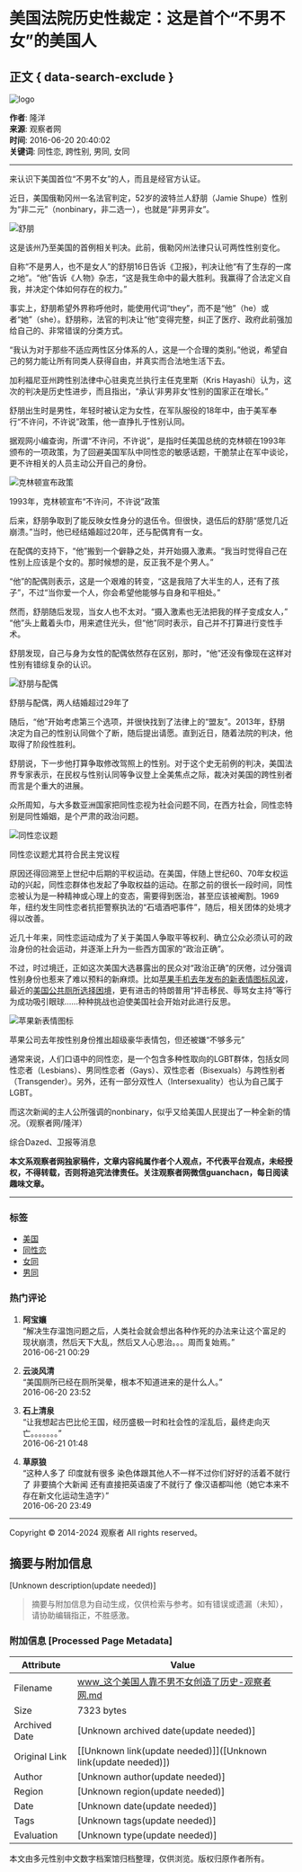 # 美国法院历史性裁定：这是首个“不男不女”的美国人

## 正文 { data-search-exclude }


![logo](../images/mian-logo.png)

**作者**: 隆洋  
**来源**: 观察者网  
**时间**: 2016-06-20 20:40:02  
**关键词**: 同性恋, 跨性别, 男同, 女同

---

来认识下美国首位“不男不女”的人，而且是经官方认证。

近日，美国俄勒冈州一名法官判定，52岁的波特兰人舒朋（Jamie Shupe）性别为“非二元”（nonbinary，非二选一），也就是“非男非女”。

![舒朋](http://i.guancha.cn/news/2016/06/20/20160620152556489.jpg)

这是该州乃至美国的首例相关判决。此前，俄勒冈州法律只认可两性性别变化。

自称“不是男人，也不是女人”的舒朋16日告诉《卫报》，判决让他“有了生存的一席之地”。“他”告诉《人物》杂志，“这是我生命中的最大胜利。我赢得了合法定义自我，并决定个体如何存在的权力。”

事实上，舒朋希望外界称呼他时，能使用代词“they”，而不是“他”（he）或者“她”（she）。舒朋称，法官的判决让“他”变得完整，纠正了医疗、政府此前强加给自己的、非常错误的分类方式。

“我认为对于那些不适应两性区分体系的人，这是一个合理的类别。”他说，希望自己的努力能让所有同类人获得自由，并真实而合法地生活下去。

加利福尼亚州跨性别法律中心驻奥克兰执行主任克里斯（Kris Hayashi）认为，这次的判决是历史性进步，而且指出，“承认‘非男非女’性别的国家正在增长。”

舒朋出生时是男性，年轻时被认定为女性，在军队服役的18年中，由于美军奉行“不许问，不许说”政策，他一直挣扎于性别认同。

据观网小编查询，所谓“不许问，不许说”，是指时任美国总统的克林顿在1993年颁布的一项政策，为了回避美国军队中同性恋的敏感话题，干脆禁止在军中谈论，更不许相关的人员主动公开自己的身份。

![克林顿宣布政策](http://i.guancha.cn/news/2016/06/20/20160620143221168.jpg)

1993年，克林顿宣布“不许问，不许说”政策

后来，舒朋争取到了能反映女性身分的退伍令。但很快，退伍后的舒朋“感觉几近崩溃。”当时，他已经结婚超过20年，还与配偶育有一女。

在配偶的支持下，“他”搬到一个僻静之处，并开始摄入激素。“我当时觉得自己在性别上应该是个女的。那时候想的是，反正我不是个男人。”

“他”的配偶则表示，这是一个艰难的转变，“这是我陪了大半生的人，还有了孩子”，不过“当你爱一个人，你会希望他能够与自身和平相处。”

然而，舒朋随后发现，当女人也不太对。“摄入激素也无法把我的样子变成女人，” “他”头上戴着头巾，用来遮住光头，但“他”同时表示，自己并不打算进行变性手术。

舒朋发现，自己与身为女性的配偶依然存在区别，那时，“他”还没有像现在这样对性别有错综复杂的认识。

![舒朋与配偶](http://i.guancha.cn/news/2016/06/20/20160620143320869.jpg)

舒朋与配偶，两人结婚超过29年了

随后，“他”开始考虑第三个选项，并很快找到了法律上的“盟友”。2013年，舒朋决定为自己的性别认同做个了断，随后提出请愿。直到近日，随着法院的判决，他取得了阶段性胜利。

舒朋说，下一步他打算争取修改驾照上的性别。对于这个史无前例的判决，美国法界专家表示，在民权与性别认同等争议登上全美焦点之际，裁决对美国的跨性别者而言是个重大的进展。

众所周知，与大多数亚洲国家把同性恋视为社会问题不同，在西方社会，同性恋特别是同性婚姻，是个严肃的政治问题。

![同性恋议题](http://i.guancha.cn/news/2016/06/20/20160620145232176.jpg)

同性恋议题尤其符合民主党议程

原因还得回溯至上世纪中后期的平权运动。在美国，伴随上世纪60、70年女权运动的兴起，同性恋群体也发起了争取权益的运动。在那之前的很长一段时间，同性恋被认为是一种精神或心理上的变态，需要得到医治，甚至应该被阉割。1969年，纽约发生同性恋者抗拒警察执法的“石墙酒吧事件”，随后，相关团体的处境才得以改善。

近几十年来，同性恋运动成为了关于美国人争取平等权利、确立公众必须认可的政治身份的社会运动，并逐渐上升为一些西方国家的“政治正确”。

不过，时过境迁，正如这次美国大选暴露出的民众对“政治正确”的厌倦，过分强调性别身份也惹来了难以预料的新麻烦。比如[苹果手机去年发布的新表情图标风波](http://www.guancha.cn/Science/2015_02_25_310165.shtml)，最近的[美国公共厕所选择困境](http://www.guancha.cn/america/2016_05_10_359756.shtml)，更有进击的特朗普用“抨击移民、辱骂女主持”等行为成功吸引眼球……种种挑战也迫使美国社会开始对此进行反思。

![苹果新表情图标](http://i.guancha.cn/news/2016/06/20/20160620142607961.jpg)

苹果公司去年按性别身份推出超级豪华表情包，但还被嫌“不够多元”

通常来说，人们口语中的同性恋，是一个包含多种性取向的LGBT群体，包括女同性恋者（Lesbians）、男同性恋者（Gays）、双性恋者（Bisexuals）与跨性别者（Transgender）。另外，还有一部分双性人（Intersexuality）也认为自己属于LGBT。

而这次新闻的主人公所强调的nonbinary，似乎又给美国人民提出了一种全新的情况。（观察者网/隆洋）

综合Dazed、卫报等消息

**本文系观察者网独家稿件，文章内容纯属作者个人观点，不代表平台观点，未经授权，不得转载，否则将追究法律责任。关注观察者网微信guanchacn，每日阅读趣味文章。**

---

### 标签
- [美国](../search/?k=%E7%BE%8E%E5%9B%BD)
- [同性恋](../search/?k=%E5%90%8C%E6%80%A7%E6%81%8B)
- [女同](../search/?k=%E5%A5%B3%E5%90%8C)
- [男同](../search/?k=%E7%94%B7%E5%90%8C)

### 热门评论
1. **阿宝孃**  
   “解决生存温饱问题之后，人类社会就会想出各种作死的办法来让这个富足的现状崩溃，然后天下大乱，然后又人心思治。。。周而复始焉。”  
   2016-06-21 00:29

2. **云淡风清**  
   “美国厕所已经在厕所哭晕，根本不知道进来的是什么人。”  
   2016-06-20 23:52

3. **石上清泉**  
   “让我想起古巴比伦王国，经历盛极一时和社会性的淫乱后，最终走向灭亡。。。。。。。”  
   2016-06-21 01:48

4. **草原狼**  
   “这种人多了  印度就有很多  染色体跟其他人不一样不过你们好好的活着不就行了  非要搞个大新闻 还有直接把英语废了不就行了  像汉语都叫他（她它本来不存在新文化运动生造字）”  
   2016-06-20 23:49

---

Copyright © 2014-2024 观察者 All rights reserved。
<!-- tcd_original_link https://www.guancha.cn/america/2016_06_20_364712.shtml -->


## 摘要与附加信息

<!-- tcd_abstract -->
[Unknown description(update needed)]
<!-- tcd_abstract_end -->

> 摘要与附加信息为自动生成，仅供检索与参考。如有错误或遗漏（未知），请协助编辑指正，不胜感激。

### 附加信息 [Processed Page Metadata]

| Attribute       | Value                                  |
|-----------------|----------------------------------------|
| Filename        | www_这个美国人靠不男不女创造了历史-观察者网.md                             |
| Size            | 7323 bytes                           |
| Archived Date   | [Unknown archived date(update needed)]                             |
| Original Link   | [[Unknown link(update needed)]]([Unknown link(update needed)])                       |
| Author          | [Unknown author(update needed)]                               |
| Region          | [Unknown region(update needed)]                               |
| Date            | [Unknown date(update needed)]                                 |
| Tags            | [Unknown tags(update needed)]                                 |
| Evaluation            | [Unknown type(update needed)]                                 |
<!-- tcd_table_end -->

本文由多元性别中文数字档案馆归档整理，仅供浏览。版权归原作者所有。
